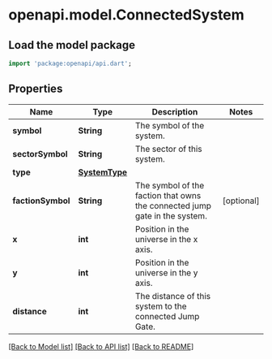 # openapi.model.ConnectedSystem

## Load the model package
```dart
import 'package:openapi/api.dart';
```

## Properties
Name | Type | Description | Notes
------------ | ------------- | ------------- | -------------
**symbol** | **String** | The symbol of the system. | 
**sectorSymbol** | **String** | The sector of this system. | 
**type** | [**SystemType**](SystemType.md) |  | 
**factionSymbol** | **String** | The symbol of the faction that owns the connected jump gate in the system. | [optional] 
**x** | **int** | Position in the universe in the x axis. | 
**y** | **int** | Position in the universe in the y axis. | 
**distance** | **int** | The distance of this system to the connected Jump Gate. | 

[[Back to Model list]](../README.md#documentation-for-models) [[Back to API list]](../README.md#documentation-for-api-endpoints) [[Back to README]](../README.md)



